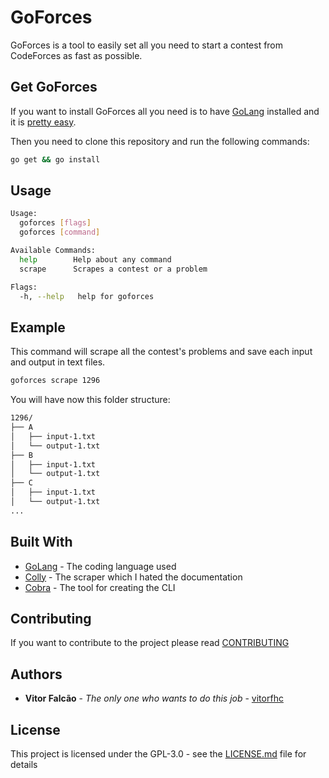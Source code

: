 # GoForces

GoForces is a tool to easily set all you need to start a contest from CodeForces as fast as possible.

## Get GoForces

If you want to install GoForces all you need is to have [GoLang](https://golang.org) installed and it is [pretty easy](https://golang.org/doc/install).

Then you need to clone this repository and run the following commands:

```bash
go get && go install
```

## Usage

```bash
Usage:
  goforces [flags]
  goforces [command]

Available Commands:
  help        Help about any command
  scrape      Scrapes a contest or a problem

Flags:
  -h, --help   help for goforces
```

## Example

This command will scrape all the contest's problems and save each input and output in text files.

```bash
goforces scrape 1296
```

You will have now this folder structure:

```bash
1296/
├── A
│   ├── input-1.txt
│   └── output-1.txt
├── B
│   ├── input-1.txt
│   └── output-1.txt
├── C
│   ├── input-1.txt
│   └── output-1.txt
...
```

## Built With

* [GoLang](https://golang.org/) - The coding language used
* [Colly](http://go-colly.org/) - The scraper which I hated the documentation
* [Cobra](https://github.com/spf13/cobra) - The tool for creating the CLI

## Contributing

If you want to contribute to the project please read [CONTRIBUTING](CONTRIBUTING.md)

## Authors

* **Vitor Falcão** - *The only one who wants to do this job* - [vitorfhc](https://github.com/vitorfhc)

## License

This project is licensed under the GPL-3.0 - see the [LICENSE.md](LICENSE.md) file for details
